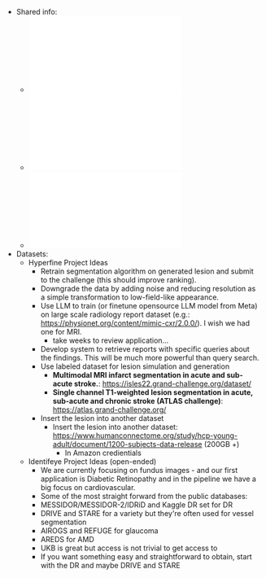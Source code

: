 - Shared info:
	- ![Hackathon_Info_Sheet_EXTERNAL_to_be_PRINTED_for_hackers_2.pdf](../assets/Hackathon_Info_Sheet_EXTERNAL_to_be_PRINTED_for_hackers_2_1690290045561_0.pdf)
	- ![For participants_ Hackathon Intro Day Summary Slide Talk + Hackathon Topics.pdf](../assets/For_participants_Hackathon_Intro_Day_Summary_Slide_Talk_+_Hackathon_Topics_1690290069328_0.pdf)
	- ![Gmail - [URGENT] LLMs for Bio Hackathon Mega Info Email.pdf](../assets/Gmail_-_[URGENT]_LLMs_for_Bio_Hackathon_Mega_Info_Email_1690290131237_0.pdf)
- Datasets:
	- Hyperfine Project Ideas
		- Retrain segmentation algorithm on generated lesion and submit to the challenge (this should improve ranking).
		- Downgrade the data by adding noise and reducing resolution as a simple transformation to low-field-like appearance.
		- Use LLM to train (or finetune opensource LLM model from Meta) on large scale radiology report dataset (e.g.: https://physionet.org/content/mimic-cxr/2.0.0/). I wish we had one for MRI.
			- take weeks to review application...
		- Develop system to retrieve reports with specific queries about the findings. This will be much more powerful than query search.
		- Use labeled dataset for lesion simulation and generation
			- **Multimodal MRI infarct segmentation in acute and sub-acute stroke.**: https://isles22.grand-challenge.org/dataset/
			- **Single channel T1-weighted lesion segmentation in acute, sub-acute and chronic stroke (ATLAS challenge)**: https://atlas.grand-challenge.org/
		- Insert the lesion into another dataset
			- Insert the lesion into another dataset: https://www.humanconnectome.org/study/hcp-young-adult/document/1200-subjects-data-release (200GB +)
				- In Amazon credientials
	- Identifeye Project Ideas (open-ended)
		- We are currently focusing on fundus images - and our first application is Diabetic Retinopathy and in the pipeline we have a big focus on cardiovascular.
		- Some of the most straight forward from the public databases:
		- MESSIDOR/MESSIDOR-2/IDRiD and Kaggle DR set for DR
		- DRIVE and STARE for a variety but they're often used for vessel segmentation
		- AIROGS and REFUGE for glaucoma
		- AREDS for AMD
		- UKB is great but access is not trivial to get access to
		- If you want something easy and straightforward to obtain, start with the DR and maybe DRIVE and STARE